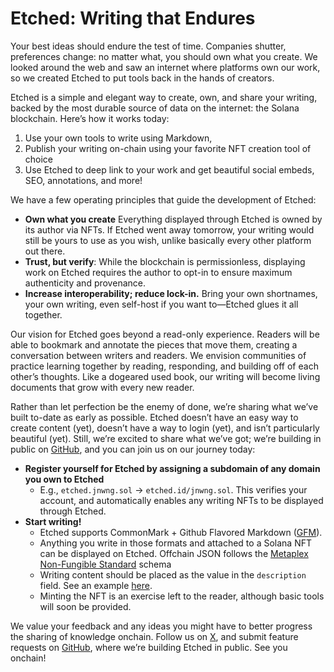 # Etched: Writing that Endures

Your best ideas should endure the test of time. Companies shutter, preferences change: no matter what, you should own what you create. We looked around the web and saw an internet where platforms own our work, so we created Etched to put tools back in the hands of creators.

Etched is a simple and elegant way to create, own, and share your writing, backed by the most durable source of data on the internet: the Solana blockchain. Here’s how it works today:

1. Use your own tools to write using Markdown,
2. Publish your writing on-chain using your favorite NFT creation tool of choice
3. Use Etched to deep link to your work and get beautiful social embeds, SEO, annotations, and more!

We have a few operating principles that guide the development of Etched:

- **Own what you create** Everything displayed through Etched is owned by its author via NFTs. If Etched went away tomorrow, your writing would still be yours to use as you wish, unlike basically every other platform out there.
- **Trust, but verify**: While the blockchain is permissionless, displaying work on Etched requires the author to opt-in to ensure maximum authenticity and provenance.
- **Increase interoperability; reduce lock-in.** Bring your own shortnames, your own writing, even self-host if you want to—Etched glues it all together.

Our vision for Etched goes beyond a read-only experience. Readers will be able to bookmark and annotate the pieces that move them, creating a conversation between writers and readers. We envision communities of practice learning together by reading, responding, and building off of each other’s thoughts. Like a dogeared used book, our writing will become living documents that grow with every new reader.

Rather than let perfection be the enemy of done, we’re sharing what we’ve built to-date as early as possible. Etched doesn’t have an easy way to create content (yet), doesn’t have a way to login (yet), and isn’t particularly beautiful (yet). Still, we’re excited to share what we’ve got; we’re building in public on [GitHub](https://github.com/jnwng/etched), and you can join us on our journey today:

- **Register yourself for Etched by assigning a subdomain of any domain you own to Etched**
  - E.g., `etched.jnwng.sol` -> `etched.id/jnwng.sol`. This verifies your account, and automatically enables any writing NFTs to be displayed through Etched.
- **Start writing!**
  - Etched supports CommonMark + Github Flavored Markdown ([GFM](https://github.github.com/gfm/)).
  - Anything you write in those formats and attached to a Solana NFT can be displayed on Etched. Offchain JSON follows the [Metaplex Non-Fungible Standard](https://developers.metaplex.com/token-metadata/token-standard#the-non-fungible-standard) schema
  - Writing content should be placed as the value in the `description` field. See an example [here](https://github.com/jnwng/etched/blob/e15b9adbf4f6120fcc39c25701834a50f6ee564a/examples/create-nft.ts#L54-L59).
  - Minting the NFT is an exercise left to the reader, although basic tools will soon be provided.

We value your feedback and any ideas you might have to better progress the sharing of knowledge onchain. Follow us on [X](https://x.com/_etched), and submit feature requests on [GitHub](https://github.com/jnwng/etched), where we’re building Etched in public. See you onchain!
